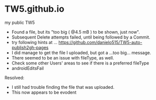 # TW5.github.io
my public TW5

* Found a file, but its "too big ( @4.5 mB ) to be shown, just now".  
* Subsequent Delete attempts failed, until being followed by a Commit.
* try following hints at ... https://github.com/danielo515/TW5-auto-publish2gh-pages
* I did manage to get the file I uploaded, but got a ...too big... message.
* There seemed to be an issue with fileType, as well.
* Check some other Users' areas to see if there is a preferred fileType
* androidEditsFail

Resolved:

* I still had trouble finding the file that was uploaded.
* This now appears to be evodent
